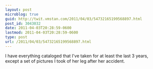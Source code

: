 ```yaml
---
layout: post
microblog: true
guid: http://twit.vmstan.com/2011/04/03/54732165199568897.html
post_id: 3043032
date: 2011-04-03T20:28:59-0600
lastmod: 2011-04-03T20:28:59-0600
type: post
url: /2011/04/03/54732165199568897.html
---
```

I have everything cataloged that I've taken for at least the last 3 years, except a set of pictures I took of her leg after her accident.

